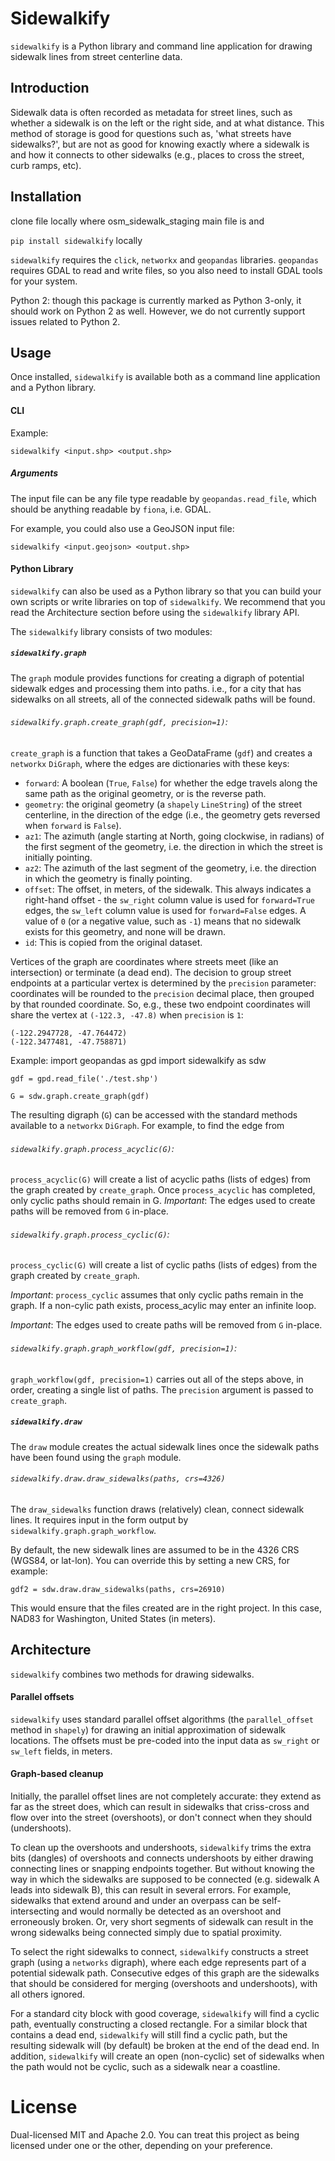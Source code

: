 # Sidewalkify

`sidewalkify` is a Python library and command line application for drawing
sidewalk lines from street centerline data.

## Introduction

Sidewalk data is often recorded as metadata for street lines,
such as whether a sidewalk is on the left or the right side, and at what
distance. This method of storage is good for questions such as, 'what streets
have sidewalks?', but are not as good for knowing exactly where a sidewalk is
and how it connects to other sidewalks (e.g., places to cross the street,
curb ramps, etc).

## Installation
clone file locally where osm_sidewalk_staging main file is and 

`pip install sidewalkify` locally

`sidewalkify` requires the `click`, `networkx` and `geopandas` libraries.
`geopandas` requires GDAL to read and write files, so you also need to install
GDAL tools for your system.

Python 2: though this package is currently marked as Python 3-only, it should
work on Python 2 as well. However, we do not currently support issues related
to Python 2.

## Usage

Once installed, `sidewalkify` is available both as a command line application
and a Python library.

#### CLI

Example:

    sidewalkify <input.shp> <output.shp>

##### Arguments

The input file can be any file type readable by `geopandas.read_file`, which
should be anything readable by `fiona`, i.e. GDAL.

For example, you could also use a GeoJSON input file:

    sidewalkify <input.geojson> <output.shp>

#### Python Library

`sidewalkify` can also be used as a Python library so that you can build your
own scripts or write libraries on top of `sidewalkify`. We recommend that you
read the Architecture section before using the `sidewalkify` library API.

The `sidewalkify` library consists of two modules:

##### `sidewalkify.graph`

The `graph` module provides functions for creating a digraph of potential
sidewalk edges and processing them into paths. i.e., for a city that has
sidewalks on all streets, all of the connected sidewalk paths will be found.

###### `sidewalkify.graph.create_graph(gdf, precision=1)`:

`create_graph` is a function that takes a GeoDataFrame (`gdf`) and creates a
`networkx` `DiGraph`, where the edges are dictionaries with these keys:
* `forward`: A boolean (`True`, `False`) for whether the edge travels along
the same path as the original geometry, or is the reverse path.
* `geometry`: the original geometry (a `shapely` `LineString`) of the street
centerline, in the direction of the edge (i.e., the geometry gets reversed
when `forward` is `False`).
* `az1`: The azimuth (angle starting at North, going clockwise, in radians)
of the first segment of the geometry, i.e. the direction in which the street is
initially pointing.
* `az2`: The azimuth of the last segment of the geometry, i.e. the direction in
which the geometry is finally pointing.
* `offset`: The offset, in meters, of the sidewalk. This always indicates a
right-hand offset - the `sw_right` column value is used for `forward=True`
edges, the `sw_left` column value is used for `forward=False` edges. A value of
`0` (or a negative value, such as `-1`) means that no sidewalk exists for this
geometry, and none will be drawn.
* `id`: This is copied from the original dataset.

Vertices of the graph are coordinates where streets meet (like an intersection)
or terminate (a dead end). The decision to group street endpoints at a
particular vertex is determined by the `precision` parameter: coordinates will
be rounded to the `precision` decimal place, then grouped by that rounded
coordinate. So, e.g., these two endpoint coordinates will share the vertex at
`(-122.3, -47.8)` when `precision` is `1`:

    (-122.2947728, -47.764472)
    (-122.3477481, -47.758871)

Example:
    import geopandas as gpd
    import sidewalkify as sdw

    gdf = gpd.read_file('./test.shp')

    G = sdw.graph.create_graph(gdf)

The resulting digraph (`G`) can be accessed with the standard methods available
to a `networkx` `DiGraph`. For example, to find the edge from

###### `sidewalkify.graph.process_acyclic(G)`:

`process_acyclic(G)` will create a list of acyclic paths (lists of edges) from
the graph created by `create_graph`. Once `process_acyclic` has completed, only
cyclic paths should remain in G. *Important*: The edges used to create paths
will be removed from `G` in-place.

###### `sidewalkify.graph.process_cyclic(G)`:

`process_cyclic(G)` will create a list of cyclic paths (lists of edges) from
the graph created by `create_graph`.

*Important*: `process_cyclic` assumes that only cyclic paths remain in the
graph. If a non-cylic path exists, process_acylic may enter an infinite loop.

*Important*: The edges used to create paths will be removed from `G` in-place.

###### `sidewalkify.graph.graph_workflow(gdf, precision=1)`:

`graph_workflow(gdf, precision=1)` carries out all of the steps above, in order, creating
a single list of paths. The `precision` argument is passed to `create_graph`.

##### `sidewalkify.draw`

The `draw` module creates the actual sidewalk lines once the sidewalk paths
have been found using the `graph` module.

###### `sidewalkify.draw.draw_sidewalks(paths, crs=4326)`

The `draw_sidewalks` function draws (relatively) clean, connect sidewalk lines.
It requires input in the form output by `sidewalkify.graph.graph_workflow`.

By default, the new sidewalk lines are assumed to be in the 4326 CRS (WGS84,
or lat-lon). You can override this by setting a new CRS, for example:

    gdf2 = sdw.draw.draw_sidewalks(paths, crs=26910)

This would ensure that the files created are in the right project. In this
case, NAD83 for Washington, United States (in meters).

## Architecture

`sidewalkify` combines two methods for drawing sidewalks.

#### Parallel offsets
`sidewalkify` uses standard parallel offset algorithms (the `parallel_offset`
method in `shapely`) for drawing an initial approximation of sidewalk
locations. The offsets must be pre-coded into the input data as `sw_right` or
`sw_left` fields, in meters.

#### Graph-based cleanup
Initially, the parallel offset lines are not completely accurate: they extend
as far as the street does, which can result in sidewalks that criss-cross and
flow over into the street (overshoots), or don't connect when they should
(undershoots).

To clean up the overshoots and undershoots, `sidewalkify` trims the extra bits
(dangles) of overshoots and connects undershoots by either drawing connecting
lines or snapping endpoints together. But without knowing the way in which the
sidewalks are supposed to be connected (e.g. sidewalk A leads into sidewalk B),
this can result in several errors. For example, sidewalks that extend around
and under an overpass can be self-intersecting and would normally be detected
as an overshoot and erroneously broken. Or, very short segments of sidewalk
can result in the wrong sidewalks being connected simply due to spatial
proximity.

To select the right sidewalks to connect, `sidewalkify` constructs a street
graph (using a `networks` digraph), where each edge represents part of a
potential sidewalk path. Consecutive edges of this graph are the sidewalks that
should be considered for merging (overshoots and undershoots), with all others
ignored.

For a standard city block with good coverage, `sidewalkify` will find a cyclic
path, eventually constructing a closed rectangle. For a similar block that
contains a dead end, `sidewalkify` will still find a cyclic path, but the
resulting sidewalk will (by default) be broken at the end of the dead end. In
addition, `sidewalkify` will create an open (non-cyclic) set of sidewalks when
the path would not be cyclic, such as a sidewalk near a coastline.

# License

Dual-licensed MIT and Apache 2.0. You can treat this project as being licensed
under one or the other, depending on your preference.
